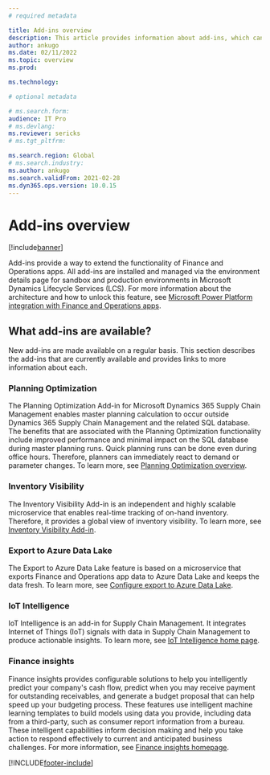 ```yaml
---
# required metadata

title: Add-ins overview
description: This article provides information about add-ins, which can be used to extend the functionality of Finance and Operations apps.
author: ankugo
ms.date: 02/11/2022
ms.topic: overview
ms.prod:

ms.technology: 

# optional metadata

# ms.search.form:
audience: IT Pro
# ms.devlang: 
ms.reviewer: sericks
# ms.tgt_pltfrm: 

ms.search.region: Global
# ms.search.industry:
ms.author: ankugo
ms.search.validFrom: 2021-02-28
ms.dyn365.ops.version: 10.0.15
---
```


# Add-ins overview

[!include[banner](../includes/banner.md)]

Add-ins provide a way to extend the functionality of Finance and Operations apps. All add-ins are installed and managed via the environment details page for sandbox and production environments in Microsoft Dynamics Lifecycle Services (LCS). For more information about the architecture and how to unlock this feature, see [Microsoft Power Platform integration with Finance and Operations apps](overview.md).

## What add-ins are available?

New add-ins are made available on a regular basis. This section describes the add-ins that are currently available and provides links to more information about each.

### Planning Optimization

The Planning Optimization Add-in for Microsoft Dynamics 365 Supply Chain Management enables master planning calculation to occur outside Dynamics 365 Supply Chain Management and the related SQL database. The benefits that are associated with the Planning Optimization functionality include improved performance and minimal impact on the SQL database during master planning runs. Quick planning runs can be done even during office hours. Therefore, planners can immediately react to demand or parameter changes. To learn more, see [Planning Optimization overview](../../../supply-chain/master-planning/planning-optimization/planning-optimization-overview.md).

### Inventory Visibility

The Inventory Visibility Add-in is an independent and highly scalable microservice that enables real-time tracking of on-hand inventory. Therefore, it provides a global view of inventory visibility. To learn more, see [Inventory Visibility Add-in](../../../supply-chain/inventory/inventory-visibility.md).

### Export to Azure Data Lake

The Export to Azure Data Lake feature is based on a microservice that exports Finance and Operations app data to Azure Data Lake and keeps the data fresh. To learn more, see [Configure export to Azure Data Lake](../data-entities/configure-export-data-lake.md).

### IoT Intelligence

IoT Intelligence is an add-in for Supply Chain Management. It integrates Internet of Things (IoT) signals with data in Supply Chain Management to produce actionable insights. To learn more, see [IoT Intelligence home page](../../../supply-chain/iot/iot-intelligence-home-page.md).

### Finance insights

Finance insights provides configurable solutions to help you intelligently predict your company's cash flow, predict when you may receive payment for outstanding receivables, and generate a budget proposal that can help speed up your budgeting process. These features use intelligent machine learning templates to build models using data you provide, including data from a third-party, such as consumer report information from a bureau. These intelligent capabilities inform decision making and help you take action to respond effectively to current and anticipated business challenges. For more information, see [Finance insights homepage](../../../finance/finance-insights/finance-insights-home-page.md).

[!INCLUDE[footer-include](../../../includes/footer-banner.md)]
